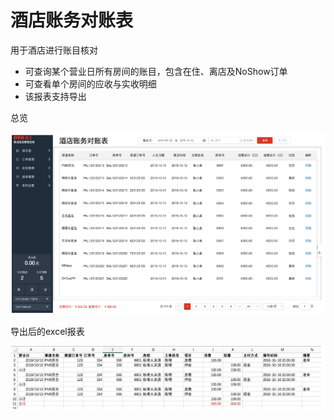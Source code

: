 # 酒店账务对账表

用于酒店进行账目核对

* 可查询某个营业日所有房间的账目，包含在住、离店及NoShow订单
* 可查看单个房间的应收与实收明细
* 该报表支持导出

总览

![](../../../.gitbook/assets/image%20%28184%29.png)

导出后的excel报表

![](../../../.gitbook/assets/image%20%28177%29.png)



